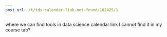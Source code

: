 ```yaml
---
post_url: /t/tds-calendar-link-not-found/162425/1
---
```

where we can find tools in data science calendar link I cannot find it in my course tab?